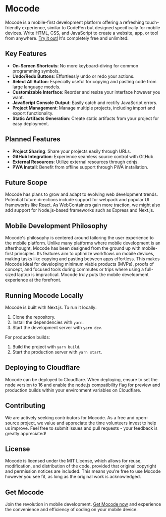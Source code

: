 # Mocode

Mocode is a mobile-first development platform offering a refreshing touch-friendly experience, similar to CodePen but designed specifically for mobile devices. Write HTML, CSS, and JavaScript to create a website, app, or tool from anywhere. [Try it out!](https://mocode.avsync.live) It's completely free and unlimited.

## Key Features

- **On-Screen Shortcuts**: No more keyboard-diving for common programming symbols.
- **Undo/Redo Buttons**: Effortlessly undo or redo your actions.
- **Select All Button**: Especially useful for copying and pasting code from large language models.
- **Customizable Interface**: Reorder and resize your interface however you want.
- **JavaScript Console Output**: Easily catch and rectify JavaScript errors.
- **Project Management**: Manage multiple projects, including import and export functionality.
- **Static Artifacts Generation**: Create static artifacts from your project for easy deployment.

## Planned Features

- **Project Sharing**: Share your projects easily through URLs.
- **GitHub Integration**: Experience seamless source control with GitHub.
- **External Resources**: Utilize external resources through cdnjs.
- **PWA Install**: Benefit from offline support through PWA installation.

## Future Scope

Mocode has plans to grow and adapt to evolving web development trends. Potential future directions include support for webpack and popular UI frameworks like React. As WebContainers gain more traction, we might also add support for Node.js-based frameworks such as Express and Next.js.

## Mobile Development Philosophy

Mocode's philosophy is centered around tailoring the user experience to the mobile platform. Unlike many platforms where mobile development is an afterthought, Mocode has been designed from the ground up with mobile-first principles. Its features aim to optimize workflows on mobile devices, making tasks like copying and pasting between apps effortless. This makes Mocode ideal for developing minimum viable products (MVPs), proofs of concept, and focused tools during commutes or trips where using a full-sized laptop is impractical. Mocode truly puts the mobile development experience at the forefront.

## Running Mocode Locally

Mocode is built with Next.js. To run it locally:

1. Clone the repository.
2. Install the dependencies with `yarn`.
3. Start the development server with `yarn dev`.

For production builds:

1. Build the project with `yarn build`.
2. Start the production server with `yarn start`.

## Deploying to Cloudflare

Mocode can be deployed to Cloudflare. When deploying, ensure to set the node version to 16 and enable the node.js compatibility flag for preview and production builds within your environment variables on Cloudflare.

## Contributing

We are actively seeking contributors for Mocode. As a free and open-source project, we value and appreciate the time volunteers invest to help us improve. Feel free to submit issues and pull requests - your feedback is greatly appreciated!

## License

Mocode is licensed under the MIT License, which allows for reuse, modification, and distribution of the code, provided that original copyright and permission notices are included. This means you're free to use Mocode however you see fit, as long as the original work is acknowledged.

## Get Mocode

Join the revolution in mobile development. [Get Mocode now](https://mocode.avsync.live) and experience the convenience and efficiency of coding on your mobile device.